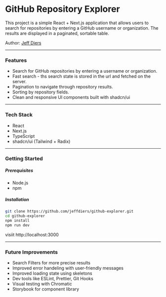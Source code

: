 # GitHub Repository Explorer

This project is a simple React + Next.js application that allows users to search for repositories by entering a GitHub username or organization. The results are displayed in a paginated, sortable table.

Author: [Jeff Diers](https://github.com/jeffdiers)

---

### Features

- Search for GitHub repositories by entering a username or organization.
- Fast search - ths search state is stored in the url and fetched on the server.
- Pagination to navigate through repository results.
- Sorting by repository fields.
- Clean and responsive UI components built with shadcn/ui

---

### Tech Stack

- React
- Next.js
- TypeScript
- shadcn/ui (Tailwind + Radix)

---

### Getting Started

##### Prerequisites

- Node.js
- npm

##### Installation

```bash
git clone https://github.com/jeffdiers/github-explorer.git
cd github-explorer
npm install
npm run dev
```

visiit http://localhost:3000

---

### Future Improvements

- Search Filters for more precise results
- Improved error handeling with user-friendly messages
- Improved loading state using skeletons
- Dev tools like ESLint, Prettier, Git Hooks
- Visual testing with Chromatic
- Storybook for component library
